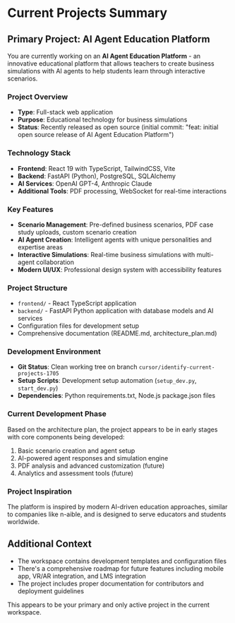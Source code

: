 # Current Projects Summary

## Primary Project: AI Agent Education Platform

You are currently working on an **AI Agent Education Platform** - an innovative educational platform that allows teachers to create business simulations with AI agents to help students learn through interactive scenarios.

### Project Overview
- **Type**: Full-stack web application
- **Purpose**: Educational technology for business simulations
- **Status**: Recently released as open source (initial commit: "feat: initial open source release of AI Agent Education Platform")

### Technology Stack
- **Frontend**: React 19 with TypeScript, TailwindCSS, Vite
- **Backend**: FastAPI (Python), PostgreSQL, SQLAlchemy
- **AI Services**: OpenAI GPT-4, Anthropic Claude
- **Additional Tools**: PDF processing, WebSocket for real-time interactions

### Key Features
- **Scenario Management**: Pre-defined business scenarios, PDF case study uploads, custom scenario creation
- **AI Agent Creation**: Intelligent agents with unique personalities and expertise areas
- **Interactive Simulations**: Real-time business simulations with multi-agent collaboration
- **Modern UI/UX**: Professional design system with accessibility features

### Project Structure
- `frontend/` - React TypeScript application
- `backend/` - FastAPI Python application with database models and AI services
- Configuration files for development setup
- Comprehensive documentation (README.md, architecture_plan.md)

### Development Environment
- **Git Status**: Clean working tree on branch `cursor/identify-current-projects-1705`
- **Setup Scripts**: Development setup automation (`setup_dev.py`, `start_dev.py`)
- **Dependencies**: Python requirements.txt, Node.js package.json files

### Current Development Phase
Based on the architecture plan, the project appears to be in early stages with core components being developed:
1. Basic scenario creation and agent setup
2. AI-powered agent responses and simulation engine
3. PDF analysis and advanced customization (future)
4. Analytics and assessment tools (future)

### Project Inspiration
The platform is inspired by modern AI-driven education approaches, similar to companies like n-aible, and is designed to serve educators and students worldwide.

## Additional Context
- The workspace contains development templates and configuration files
- There's a comprehensive roadmap for future features including mobile app, VR/AR integration, and LMS integration
- The project includes proper documentation for contributors and deployment guidelines

This appears to be your primary and only active project in the current workspace.